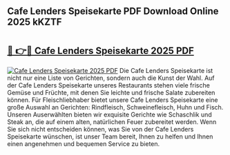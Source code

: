 ## Cafe Lenders Speisekarte PDF Download Online 2025 kKZTF

# <h2><a href="http://gcd7rui.nevu.top/?p=Cafe+Lenders+Speisekarte">🔗 👉🔴 Cafe Lenders Speisekarte 2025 PDF</a></h2>

[![Cafe Lenders Speisekarte 2025 PDF](https://i.imgur.com/dBaPXMq.png)](http://gcd7rui.nevu.top/?p=Cafe+Lenders+Speisekarte)
Die Cafe Lenders Speisekarte ist nicht nur eine Liste von Gerichten, sondern auch die Kunst der Wahl. Auf der Cafe Lenders Speisekarte unseres Restaurants stehen viele frische Gemüse und Früchte, mit denen Sie leichte und frische Salate zubereiten können. Für Fleischliebhaber bietet unsere Cafe Lenders Speisekarte eine große Auswahl an Gerichten: Rindfleisch, Schweinefleisch, Huhn und Fisch. Unseren Auserwählten bieten wir exquisite Gerichte wie Schaschlik und Steak an, die auf einem alten, natürlichen Feuer zubereitet werden. Wenn Sie sich nicht entscheiden können, was Sie von der Cafe Lenders Speisekarte wünschen, ist unser Team bereit, Ihnen zu helfen und Ihnen einen angenehmen und bequemen Service zu bieten.
